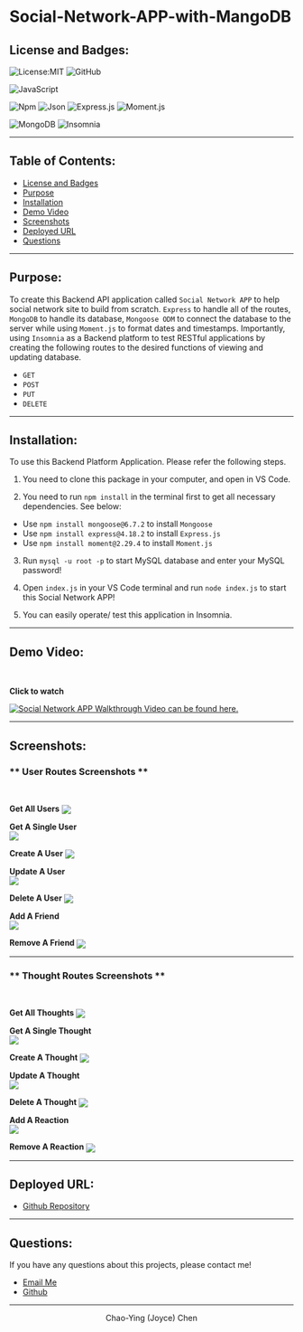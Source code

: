 # Social-Network-APP-with-MangoDB

## License and Badges:

![License:MIT](https://img.shields.io/badge/License-MIT-green) ![GitHub](https://img.shields.io/badge/GitHub-100000?style=for-the-badge&logo=github&logoColor=white)

![JavaScript](https://img.shields.io/badge/JavaScript-323330?style=for-the-badge&logo=javascript&logoColor=F7DF1E)

![Npm](https://img.shields.io/badge/npm-CB3837?style=for-the-badge&logo=npm&logoColor=white) ![Json](https://img.shields.io/badge/json-5E5C5C?style=for-the-badge&logo=json&logoColor=white) ![Express.js](https://img.shields.io/badge/Express.js-000000?style=for-the-badge&logo=express&logoColor=white) ![Moment.js](https://img.shields.io/badge/Moment.js-52B0E7?style=for-the-badge&logo=Moment.js&logoColor=white)

![MongoDB](https://img.shields.io/badge/MongoDB-4EA94B?style=for-the-badge&logo=mongodb&logoColor=white) ![Insomnia](https://img.shields.io/badge/Insomnia-5849be?style=for-the-badge&logo=Insomnia&logoColor=white)

---

## Table of Contents:

- [License and Badges](#license-and-badges)
- [Purpose](#purpose)
- [Installation](#installation)
- [Demo Video](#demo-video)
- [Screenshots](#screenshots)
- [Deployed URL](#deployed-url)
- [Questions](#questions)

---

## Purpose:

To create this Backend API application called `Social Network APP` to help social network site to build from scratch. `Express` to handle all of the routes, `MongoDB` to handle its database, `Mongoose ODM` to connect the database to the server while using `Moment.js` to format dates and timestamps. Importantly, using `Insomnia` as a Backend platform to test RESTful applications by creating the following routes to the desired functions of viewing and updating database.

- `GET`
- `POST`
- `PUT`
- `DELETE`

---

## Installation:

To use this Backend Platform Application. Please refer the following steps.

1. You need to clone this package in your computer, and open in VS Code.

2. You need to run `npm install` in the terminal first to get all necessary dependencies. See below:

- Use `npm install mongoose@6.7.2` to install `Mongoose`
- Use `npm install express@4.18.2` to install `Express.js`
- Use `npm install moment@2.29.4` to install `Moment.js`

3. Run `mysql -u root -p` to start MySQL database and enter your MySQL password!

4. Open `index.js` in your VS Code terminal and run `node index.js` to start this Social Network APP!

5. You can easily operate/ test this application in Insomnia.

---

## Demo Video:

<br>

**Click to watch**
<br>

[![Social Network APP Walkthrough Video can be found here.](./Assets/screenshots/user%20Routes/1-%20get%20all%20user.png)](https://www.youtube.com/embed/_aHlo8yAvg0)

---

## Screenshots:

<p align= "left"><h3>** User Routes Screenshots ** </h3>

<br>

**Get All Users**
<img src="Assets/screenshots/user routes/1- get all user.png" align="center">
<br>

**Get A Single User**  
 <img src="Assets/screenshots/user routes/2- get a single user.png" align="center">
<br>

**Create A User**
<img src="Assets/screenshots/user routes/3- create a user.png" align="center">
<br>

**Update A User**  
 <img src="Assets/screenshots/user routes/4- update a user.png" align="center">
<br>

**Delete A User**
<img src="Assets/screenshots/user routes/5- delete a user.png" align="center">
<br>

**Add A Friend**  
 <img src="Assets/screenshots/user routes/6- add a friend.png" align="center">
<br>

**Remove A Friend**
<img src="Assets/screenshots/user routes/7- remove a friend.png" align="center">
<br>

---

<p align= "left"><h3>** Thought Routes Screenshots ** </h3>

<br>

**Get All Thoughts**
<img src="Assets/screenshots/thought routes/1- get all thoughts.png" align="center">
<br>

**Get A Single Thought**  
 <img src="Assets/screenshots/thought routes/2- get a single thought.png" align="center">
<br>

**Create A Thought**
<img src="Assets/screenshots/thought routes/3- create a thought.png" align="center">
<br>

**Update A Thought**  
 <img src="Assets/screenshots/thought routes/4- update a thought.png" align="center">
<br>

**Delete A Thought**
<img src="Assets/screenshots/thought routes/5- delete a thought.png" align="center">
<br>

**Add A Reaction**  
 <img src="Assets/screenshots/thought routes/6- add a reaction.png" align="center">
<br>

**Remove A Reaction**
<img src="Assets/screenshots/thought routes/7- remove a reaction.png" align="center">
<br>

---

## Deployed URL:

- [Github Repository](https://github.com/Joyce750526/Social-Network-APP-with-MangoDB)

---

## Questions:

If you have any questions about this projects, please contact me!

- [Email Me](mailto:joyceideas@outlook.com)
- [Github](https://github.com/joyce750526)

---

<p align= "center">Chao-Ying (Joyce) Chen</p>
